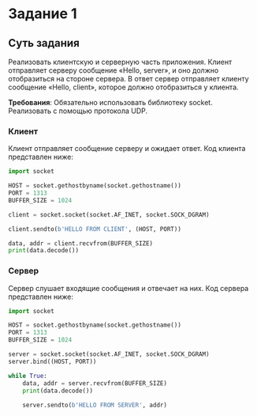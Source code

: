 # Задание 1

## Суть задания

Реализовать клиентскую и серверную часть приложения. Клиент отправляет серверу сообщение «Hello, server», и оно должно отобразиться на стороне сервера. В ответ сервер отправляет клиенту сообщение «Hello, client», которое должно отобразиться у клиента.

**Требования**:
Обязательно использовать библиотеку socket.
Реализовать с помощью протокола UDP.

### Клиент

Клиент отправляет сообщение серверу и ожидает ответ. Код клиента представлен ниже:

```python
import socket

HOST = socket.gethostbyname(socket.gethostname())
PORT = 1313
BUFFER_SIZE = 1024

client = socket.socket(socket.AF_INET, socket.SOCK_DGRAM)

client.sendto(b'HELLO FROM CLIENT', (HOST, PORT))

data, addr = client.recvfrom(BUFFER_SIZE)
print(data.decode())
```

### Сервер
Сервер слушает входящие сообщения и отвечает на них. Код сервера представлен ниже:

```python
import socket

HOST = socket.gethostbyname(socket.gethostname())
PORT = 1313
BUFFER_SIZE = 1024

server = socket.socket(socket.AF_INET, socket.SOCK_DGRAM)
server.bind((HOST, PORT))

while True:
    data, addr = server.recvfrom(BUFFER_SIZE)
    print(data.decode())
    
    server.sendto(b'HELLO FROM SERVER', addr)
```